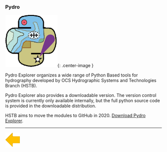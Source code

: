 ### Pydro

![logo](../resources/pydro.png){: .center-image }

Pydro Explorer organizes a wide range of Python Based tools for hydrography developed by 
OCS Hydrographic Systems and Technologies Branch (HSTB). 

Pydro Explorer also provides a downloadable version. The version control system is currently 
only available internally, but the full python source code is provided in the downloadable 
distribution. 

HSTB aims to move the modules to GitHub in 2020. 
[Download Pydro Explorer](https://svn.pydro.noaa.gov/Docs/html/Pydro/universe_overview.html).

***

[![Back to Projects](../resources/back.png)](../projects.md)
